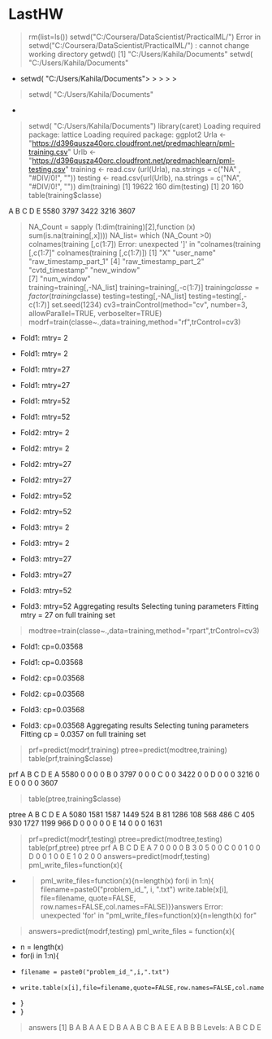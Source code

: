 # LastHW

> rm(list=ls())
> setwd("C:/Coursera/DataScientist/PracticalML/")
Error in setwd("C:/Coursera/DataScientist/PracticalML/") : 
  cannot change working directory
> getwd()
[1] "C:/Users/Kahila/Documents"
> setwd( "C:/Users/Kahila/Documents"





+ setwd( "C:/Users/Kahila/Documents"> > > > > 

> > 
> setwd( "C:/Users/Kahila/Documents"


+ > > 
> setwd( "C:/Users/Kahila/Documents")
> library(caret)
Loading required package: lattice
Loading required package: ggplot2
> Urla <- "https://d396qusza40orc.cloudfront.net/predmachlearn/pml-training.csv"
> Urlb <- "https://d396qusza40orc.cloudfront.net/predmachlearn/pml-testing.csv"
> training <- read.csv (url(Urla), na.strings = c("NA" , "#DIV/0!", ""))
> testing <- read.csv(url(Urlb), na.strings = c("NA", "#DIV/0!", ""))
> dim(training)
[1] 19622   160
> dim(testing)
[1]  20 160
> table(training$classe)

   A    B    C    D    E 
5580 3797 3422 3216 3607 
> NA_Count = sapply (1:dim(training)[2],function (x) sum(is.na(training[,x])))
> NA_list= which (NA_Count >0)
> colnames(training [,c(1:7])
Error: unexpected ']' in "colnames(training [,c(1:7]"
> colnames(training [,c(1:7)])
[1] "X"                    "user_name"            "raw_timestamp_part_1"
[4] "raw_timestamp_part_2" "cvtd_timestamp"       "new_window"          
[7] "num_window"          
> training=training[,-NA_list]
> training=training[,-c(1:7)]
> training$classe=factor(training$classe)
> testing=testing[,-NA_list]
> testing=testing[,-c(1:7)]
> set.seed(1234)
> cv3=trainControl(method="cv", number=3, allowParallel=TRUE, verboseIter=TRUE)
> modrf=train(classe~.,data=training,method="rf",trControl=cv3)
+ Fold1: mtry= 2 
- Fold1: mtry= 2 
+ Fold1: mtry=27 
- Fold1: mtry=27 
+ Fold1: mtry=52 
- Fold1: mtry=52 
+ Fold2: mtry= 2 
- Fold2: mtry= 2 
+ Fold2: mtry=27 
- Fold2: mtry=27 
+ Fold2: mtry=52 
- Fold2: mtry=52 
+ Fold3: mtry= 2 
- Fold3: mtry= 2 
+ Fold3: mtry=27 
- Fold3: mtry=27 
+ Fold3: mtry=52 
- Fold3: mtry=52 
Aggregating results
Selecting tuning parameters
Fitting mtry = 27 on full training set
> modtree=train(classe~.,data=training,method="rpart",trControl=cv3)
+ Fold1: cp=0.03568 
- Fold1: cp=0.03568 
+ Fold2: cp=0.03568 
- Fold2: cp=0.03568 
+ Fold3: cp=0.03568 
- Fold3: cp=0.03568 
Aggregating results
Selecting tuning parameters
Fitting cp = 0.0357 on full training set
> prf=predict(modrf,training)
> ptree=predict(modtree,training)
> table(prf,training$classe)
   
prf    A    B    C    D    E
  A 5580    0    0    0    0
  B    0 3797    0    0    0
  C    0    0 3422    0    0
  D    0    0    0 3216    0
  E    0    0    0    0 3607
> table(ptree,training$classe)
     
ptree    A    B    C    D    E
    A 5080 1581 1587 1449  524
    B   81 1286  108  568  486
    C  405  930 1727 1199  966
    D    0    0    0    0    0
    E   14    0    0    0 1631
> prf=predict(modrf,testing)
> ptree=predict(modtree,testing)
> table(prf,ptree)
   ptree
prf A B C D E
  A 7 0 0 0 0
  B 3 0 5 0 0
  C 0 0 1 0 0
  D 0 0 1 0 0
  E 1 0 2 0 0
> answers=predict(modrf,testing)
> pml_write_files=function(x){

+ > pml_write_files=function(x){n=length(x) for(i in 1:n){ filename=paste0("problem_id_", i, ".txt") write.table(x[i], file=filename, quote=FALSE, row.names=FALSE,col.names=FALSE)}}answers
Error: unexpected 'for' in "pml_write_files=function(x){n=length(x) for"
> answers=predict(modrf,testing)
> pml_write_files = function(x){
+   n = length(x)
+   for(i in 1:n){
+     filename = paste0("problem_id_",i,".txt")
+     write.table(x[i],file=filename,quote=FALSE,row.names=FALSE,col.names=FALSE)
+   }
+ }
> answers
 [1] B A B A A E D B A A B C B A E E A B B B
Levels: A B C D E
